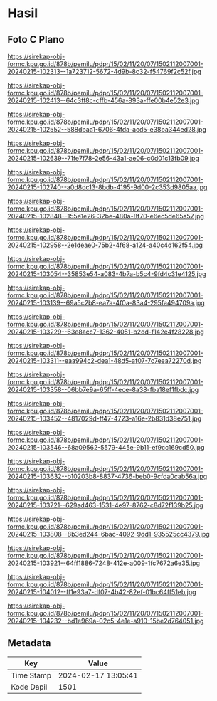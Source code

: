 # Hasil

## Foto C Plano

https://sirekap-obj-formc.kpu.go.id/878b/pemilu/pdpr/15/02/11/20/07/1502112007001-20240215-102313--1a723712-5672-4d9b-8c32-f54769f2c52f.jpg

https://sirekap-obj-formc.kpu.go.id/878b/pemilu/pdpr/15/02/11/20/07/1502112007001-20240215-102413--64c3ff8c-cffb-456a-893a-ffe00b4e52e3.jpg

https://sirekap-obj-formc.kpu.go.id/878b/pemilu/pdpr/15/02/11/20/07/1502112007001-20240215-102552--588dbaa1-6706-4fda-acd5-e38ba344ed28.jpg

https://sirekap-obj-formc.kpu.go.id/878b/pemilu/pdpr/15/02/11/20/07/1502112007001-20240215-102639--71fe7f78-2e56-43a1-ae06-c0d01c13fb09.jpg

https://sirekap-obj-formc.kpu.go.id/878b/pemilu/pdpr/15/02/11/20/07/1502112007001-20240215-102740--a0d8dc13-8bdb-4195-9d00-2c353d9805aa.jpg

https://sirekap-obj-formc.kpu.go.id/878b/pemilu/pdpr/15/02/11/20/07/1502112007001-20240215-102848--155e1e26-32be-480a-8f70-e6ec5de65a57.jpg

https://sirekap-obj-formc.kpu.go.id/878b/pemilu/pdpr/15/02/11/20/07/1502112007001-20240215-102958--2e1deae0-75b2-4f68-a124-a40c4d162f54.jpg

https://sirekap-obj-formc.kpu.go.id/878b/pemilu/pdpr/15/02/11/20/07/1502112007001-20240215-103054--35853e54-a083-4b7a-b5c4-9fd4c31e4125.jpg

https://sirekap-obj-formc.kpu.go.id/878b/pemilu/pdpr/15/02/11/20/07/1502112007001-20240215-103139--69a5c2b8-ea7a-4f0a-83a4-295fa494709a.jpg

https://sirekap-obj-formc.kpu.go.id/878b/pemilu/pdpr/15/02/11/20/07/1502112007001-20240215-103229--63e8acc7-1362-4051-b2dd-f142e4f28228.jpg

https://sirekap-obj-formc.kpu.go.id/878b/pemilu/pdpr/15/02/11/20/07/1502112007001-20240215-103311--eaa994c2-dea1-48d5-af07-7c7eea72270d.jpg

https://sirekap-obj-formc.kpu.go.id/878b/pemilu/pdpr/15/02/11/20/07/1502112007001-20240215-103358--06bb7e9a-65ff-4ece-8a38-fba18ef1fbdc.jpg

https://sirekap-obj-formc.kpu.go.id/878b/pemilu/pdpr/15/02/11/20/07/1502112007001-20240215-103452--4817029d-ff47-4723-a16e-2b831d38e751.jpg

https://sirekap-obj-formc.kpu.go.id/878b/pemilu/pdpr/15/02/11/20/07/1502112007001-20240215-103546--68a09562-5579-445e-9b11-ef9cc169cd50.jpg

https://sirekap-obj-formc.kpu.go.id/878b/pemilu/pdpr/15/02/11/20/07/1502112007001-20240215-103632--b10203b8-8837-4736-beb0-9cfda0cab56a.jpg

https://sirekap-obj-formc.kpu.go.id/878b/pemilu/pdpr/15/02/11/20/07/1502112007001-20240215-103721--629ad463-1531-4e97-8762-c8d72f139b25.jpg

https://sirekap-obj-formc.kpu.go.id/878b/pemilu/pdpr/15/02/11/20/07/1502112007001-20240215-103808--8b3ed244-6bac-4092-9dd1-935525cc4379.jpg

https://sirekap-obj-formc.kpu.go.id/878b/pemilu/pdpr/15/02/11/20/07/1502112007001-20240215-103921--64ff1886-7248-412e-a009-1fc7672a6e35.jpg

https://sirekap-obj-formc.kpu.go.id/878b/pemilu/pdpr/15/02/11/20/07/1502112007001-20240215-104012--ff1e93a7-df07-4b42-82ef-01bc64ff51eb.jpg

https://sirekap-obj-formc.kpu.go.id/878b/pemilu/pdpr/15/02/11/20/07/1502112007001-20240215-104232--bd1e969a-02c5-4e1e-a910-15be2d764051.jpg


## Metadata

| Key        | Value               |
| ---------- | ------------------- |
| Time Stamp | 2024-02-17 13:05:41 |
| Kode Dapil | 1501                |



